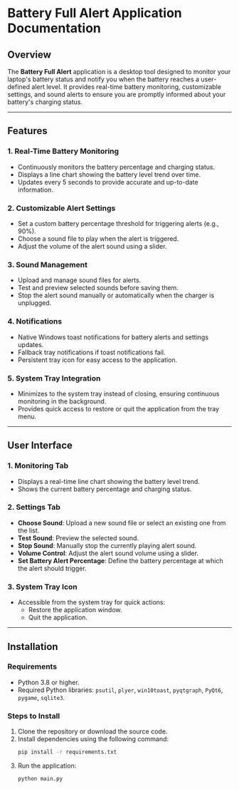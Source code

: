 # Battery Full Alert Application Documentation

## Overview
The **Battery Full Alert** application is a desktop tool designed to monitor your laptop's battery status and notify you when the battery reaches a user-defined alert level. It provides real-time battery monitoring, customizable settings, and sound alerts to ensure you are promptly informed about your battery's charging status.

---

## Features

### 1. **Real-Time Battery Monitoring**
- Continuously monitors the battery percentage and charging status.
- Displays a line chart showing the battery level trend over time.
- Updates every 5 seconds to provide accurate and up-to-date information.

### 2. **Customizable Alert Settings**
- Set a custom battery percentage threshold for triggering alerts (e.g., 90%).
- Choose a sound file to play when the alert is triggered.
- Adjust the volume of the alert sound using a slider.

### 3. **Sound Management**
- Upload and manage sound files for alerts.
- Test and preview selected sounds before saving them.
- Stop the alert sound manually or automatically when the charger is unplugged.

### 4. **Notifications**
- Native Windows toast notifications for battery alerts and settings updates.
- Fallback tray notifications if toast notifications fail.
- Persistent tray icon for easy access to the application.

### 5. **System Tray Integration**
- Minimizes to the system tray instead of closing, ensuring continuous monitoring in the background.
- Provides quick access to restore or quit the application from the tray menu.


---

## User Interface

### 1. **Monitoring Tab**
- Displays a real-time line chart showing the battery level trend.
- Shows the current battery percentage and charging status.

### 2. **Settings Tab**
- **Choose Sound**: Upload a new sound file or select an existing one from the list.
- **Test Sound**: Preview the selected sound.
- **Stop Sound**: Manually stop the currently playing alert sound.
- **Volume Control**: Adjust the alert sound volume using a slider.
- **Set Battery Alert Percentage**: Define the battery percentage at which the alert should trigger.

### 3. **System Tray Icon**
- Accessible from the system tray for quick actions:
  - Restore the application window.
  - Quit the application.

---


## Installation

### Requirements
- Python 3.8 or higher.
- Required Python libraries: `psutil`, `plyer`, `win10toast`, `pyqtgraph`, `PyQt6`, `pygame`, `sqlite3`.

### Steps to Install
1. Clone the repository or download the source code.
2. Install dependencies using the following command:
   ```bash
   pip install -r requirements.txt
   ```
3. Run the application:
   ```bash
   python main.py
   ```